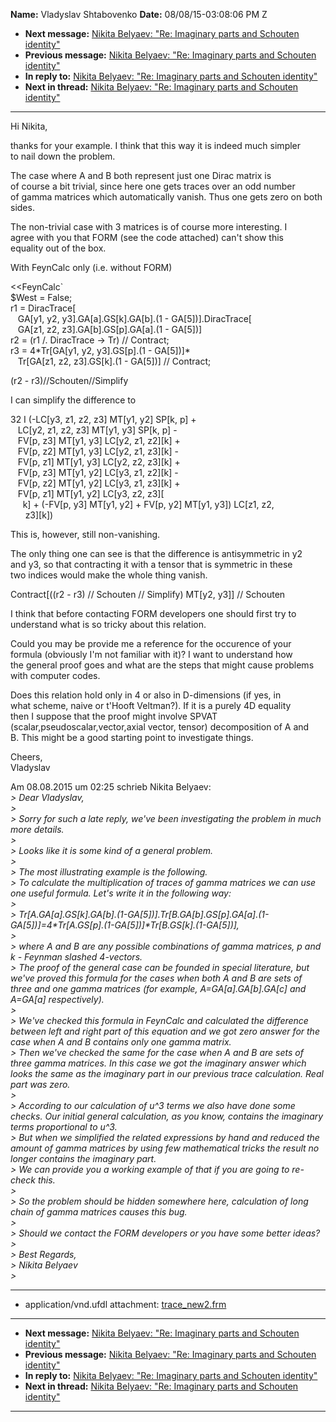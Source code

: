 **Name:** Vladyslav Shtabovenko
**Date:** 08/08/15-03:08:06 PM Z

  - **Next message:** [Nikita Belyaev: "Re: Imaginary parts and Schouten
    identity"](0969.html)
  - **Previous message:** [Nikita Belyaev: "Re: Imaginary parts and
    Schouten identity"](0967.html)
  - **In reply to:** [Nikita Belyaev: "Re: Imaginary parts and Schouten
    identity"](0967.html)
  - **Next in thread:** [Nikita Belyaev: "Re: Imaginary parts and
    Schouten identity"](0969.html)

-----

Hi Nikita,  

thanks for your example. I think that this way it is indeed much
simpler  
to nail down the problem.  

The case where A and B both represent just one Dirac matrix is  
of course a bit trivial, since here one gets traces over an odd number  
of gamma matrices which automatically vanish. Thus one gets zero on
both  
sides.  

The non-trivial case with 3 matrices is of course more interesting. I  
agree with you that FORM (see the code attached) can't show this  
equality out of the box.  

With FeynCalc only (i.e. without FORM)  

<<FeynCalc\`  
$West = False;  
r1 = DiracTrace[  
   GA[y1, y2, y3].GA[a].GS[k].GA[b].(1 -
GA[5])].DiracTrace[  
   GA[z1, z2, z3].GA[b].GS[p].GA[a].(1 -
GA[5])]  
r2 = (r1 /. DiracTrace -\> Tr) // Contract;  
r3 = 4\*Tr[GA[y1, y2, y3].GS[p].(1 -
GA[5])]\*  
   Tr[GA[z1, z2, z3].GS[k].(1 - GA[5])]
// Contract;  

(r2 - r3)//Schouten//Simplify  

I can simplify the difference to  

32 I (-LC[y3, z1, z2, z3] MT[y1, y2] SP[k, p]
+  
   LC[y2, z1, z2, z3] MT[y1, y3] SP[k, p] -  
   FV[p, z3] MT[y1, y3] LC[y2, z1,
z2][k] +  
   FV[p, z2] MT[y1, y3] LC[y2, z1,
z3][k] -  
   FV[p, z1] MT[y1, y3] LC[y2, z2,
z3][k] +  
   FV[p, z3] MT[y1, y2] LC[y3, z1,
z2][k] -  
   FV[p, z2] MT[y1, y2] LC[y3, z1,
z3][k] +  
   FV[p, z1] MT[y1, y2] LC[y3, z2, z3][  
     k] + (-FV[p, y3] MT[y1, y2] + FV[p, y2]
MT[y1, y3]) LC[z1, z2,  
      z3][k])  

This is, however, still non-vanishing.  

The only thing one can see is that the difference is antisymmetric in
y2  
and y3, so that contracting it with a tensor that is symmetric in
these  
two indices would make the whole thing vanish.  

Contract[((r2 - r3) // Schouten // Simplify) MT[y2, y3]]
// Schouten  

I think that before contacting FORM developers one should first try to  
understand what is so tricky about this relation.  

Could you may be provide me a reference for the occurence of your  
formula (obviously I'm not familiar with it)? I want to understand how  
the general proof goes and what are the steps that might cause
problems  
with computer codes.  

Does this relation hold only in 4 or also in D-dimensions (if yes, in  
what scheme, naive or t'Hooft Veltman?). If it is a purely 4D equality  
then I suppose that the proof might involve SPVAT  
(scalar,pseudoscalar,vector,axial vector, tensor) decomposition of A
and  
B. This might be a good starting point to investigate things.  

Cheers,  
Vladyslav  

Am 08.08.2015 um 02:25 schrieb Nikita Belyaev:  
*\> Dear Vladyslav,*  
*\>*  
*\> Sorry for such a late reply, we've been investigating the problem in
much more details.*  
*\>*  
*\> Looks like it is some kind of a general problem.*  
*\>*  
*\> The most illustrating example is the following.*  
*\> To calculate the multiplication of traces of gamma matrices we can
use one useful formula. Let's write it in the following way:*  
*\>*  
*\>
Tr[A.GA[a].GS[k].GA[b].(1-GA[5])].Tr[B.GA[b].GS[p].GA[a].(1-GA[5])]=4\*Tr[A.GS[p].(1-GA[5])]\*Tr[B.GS[k].(1-GA[5])],*  
*\>*  
*\> where A and B are any possible combinations of gamma matrices, p and
k - Feynman slashed 4-vectors.*  
*\> The proof of the general case can be founded in special literature,
but we've proved this formula for the cases when both A and B are sets
of three and one gamma matrices (for example,
A=GA[a].GA[b].GA[c] and A=GA[a]
respectively).*  
*\>*  
*\> We've checked this formula in FeynCalc and calculated the difference
between left and right part of this equation and we got zero answer for
the case when A and B contains only one gamma matrix.*  
*\> Then we've checked the same for the case when A and B are sets of
three gamma matrices. In this case we got the imaginary answer which
looks the same as the imaginary part in our previous trace calculation.
Real part was zero.*  
*\>*  
*\> According to our calculation of u^3 terms we also have done some
checks. Our initial general calculation, as you know, contains the
imaginary terms proportional to u^3.*  
*\> But when we simplified the related expressions by hand and reduced
the amount of gamma matrices by using few mathematical tricks the result
no longer contains the imaginary part.*  
*\> We can provide you a working example of that if you are going to
re-check this.*  
*\>*  
*\> So the problem should be hidden somewhere here, calculation of long
chain of gamma matrices causes this bug.*  
*\>*  
*\> Should we contact the FORM developers or you have some better
ideas?*  
*\>*  
*\> Best Regards,*  
*\> Nikita Belyaev*  
*\>*  

-----

  - application/vnd.ufdl attachment:
    [trace\_new2.frm](att-0968/01-trace_new2.frm)

-----

  - **Next message:** [Nikita Belyaev: "Re: Imaginary parts and Schouten
    identity"](0969.html)
  - **Previous message:** [Nikita Belyaev: "Re: Imaginary parts and
    Schouten identity"](0967.html)
  - **In reply to:** [Nikita Belyaev: "Re: Imaginary parts and Schouten
    identity"](0967.html)
  - **Next in thread:** [Nikita Belyaev: "Re: Imaginary parts and
    Schouten identity"](0969.html)

-----

